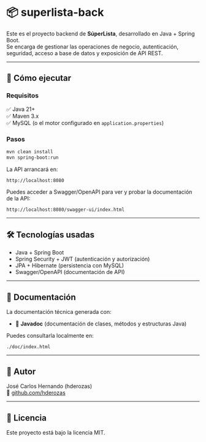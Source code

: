 # 📦 superlista-back

Este es el proyecto backend de **SúperLista**, desarrollado en Java + Spring Boot.  
Se encarga de gestionar las operaciones de negocio, autenticación, seguridad, acceso a base de datos y exposición de API REST.

---

## 🚀 Cómo ejecutar

### Requisitos
✅ Java 21+    
✅ Maven 3.x  
✅ MySQL (o el motor configurado en `application.properties`)

### Pasos
```bash
mvn clean install
mvn spring-boot:run
```

La API arrancará en:
```
http://localhost:8080
```

Puedes acceder a Swagger/OpenAPI para ver y probar la documentación de la API:
```
http://localhost:8080/swagger-ui/index.html
```

---

## 🛠 Tecnologías usadas

- Java + Spring Boot
- Spring Security + JWT (autenticación y autorización)
- JPA + Hibernate (persistencia con MySQL)
- Swagger/OpenAPI (documentación de API)

---

## 📄 Documentación

La documentación técnica generada con:
- 📖 **Javadoc** (documentación de clases, métodos y estructuras Java)

Puedes consultarla localmente en:
```
./doc/index.html
```


---

## 👤 Autor

José Carlos Hernando (hderozas)  
🔗 [github.com/hderozas](https://github.com/hderozas)

---

## 📄 Licencia

Este proyecto está bajo la licencia MIT.
